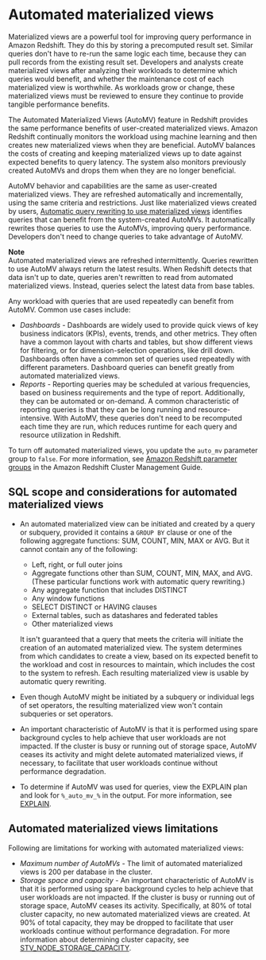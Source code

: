 # Automated materialized views<a name="materialized-view-auto-mv"></a>

Materialized views are a powerful tool for improving query performance in Amazon Redshift\. They do this by storing a precomputed result set\. Similar queries don't have to re\-run the same logic each time, because they can pull records from the existing result set\. Developers and analysts create materialized views after analyzing their workloads to determine which queries would benefit, and whether the maintenance cost of each materialized view is worthwhile\. As workloads grow or change, these materialized views must be reviewed to ensure they continue to provide tangible performance benefits\.

The Automated Materialized Views \(AutoMV\) feature in Redshift provides the same performance benefits of user\-created materialized views\. Amazon Redshift continually monitors the workload using machine learning and then creates new materialized views when they are beneficial\. AutoMV balances the costs of creating and keeping materialized views up to date against expected benefits to query latency\. The system also monitors previously created AutoMVs and drops them when they are no longer beneficial\.

AutoMV behavior and capabilities are the same as user\-created materialized views\. They are refreshed automatically and incrementally, using the same criteria and restrictions\. Just like materialized views created by users, [Automatic query rewriting to use materialized views](materialized-view-auto-rewrite.md) identifies queries that can benefit from the system\-created AutoMVs\. It automatically rewrites those queries to use the AutoMVs, improving query performance\. Developers don't need to change queries to take advantage of AutoMV\.



**Note**  
Automated materialized views are refreshed intermittently\. Queries rewritten to use AutoMV always return the latest results\. When Redshift detects that data isn't up to date, queries aren't rewritten to read from automated materialized views\. Instead, queries select the latest data from base tables\.

Any workload with queries that are used repeatedly can benefit from AutoMV\. Common use cases include:
+ *Dashboards* \- Dashboards are widely used to provide quick views of key business indicators \(KPIs\), events, trends, and other metrics\. They often have a common layout with charts and tables, but show different views for filtering, or for dimension\-selection operations, like drill down\. Dashboards often have a common set of queries used repeatedly with different parameters\. Dashboard queries can benefit greatly from automated materialized views\.
+  *Reports* \- Reporting queries may be scheduled at various frequencies, based on business requirements and the type of report\. Additionally, they can be automated or on\-demand\. A common characteristic of reporting queries is that they can be long running and resource\-intensive\. With AutoMV, these queries don't need to be recomputed each time they are run, which reduces runtime for each query and resource utilization in Redshift\. 

  To turn off automated materialized views, you update the `auto_mv` parameter group to `false`\. For more information, see [Amazon Redshift parameter groups](https://docs.aws.amazon.com/redshift/latest/mgmt/working-with-parameter-groups.html) in the Amazon Redshift Cluster Management Guide\.

## SQL scope and considerations for automated materialized views<a name="materialized-view-auto-mv-important"></a>
+ An automated materialized view can be initiated and created by a query or subquery, provided it contains a `GROUP BY` clause or one of the following aggregate functions: SUM, COUNT, MIN, MAX or AVG\. But it cannot contain any of the following:
  + Left, right, or full outer joins
  + Aggregate functions other than SUM, COUNT, MIN, MAX, and AVG\. \(These particular functions work with automatic query rewriting\.\)
  + Any aggregate function that includes DISTINCT
  + Any window functions
  + SELECT DISTINCT or HAVING clauses
  + External tables, such as datashares and federated tables
  + Other materialized views

  It isn't guaranteed that a query that meets the criteria will initiate the creation of an automated materialized view\. The system determines from which candidates to create a view, based on its expected benefit to the workload and cost in resources to maintain, which includes the cost to the system to refresh\. Each resulting materialized view is usable by automatic query rewriting\.
+ Even though AutoMV might be initiated by a subquery or individual legs of set operators, the resulting materialized view won't contain subqueries or set operators\.
+  An important characteristic of AutoMV is that it is performed using spare background cycles to help achieve that user workloads are not impacted\. If the cluster is busy or running out of storage space, AutoMV ceases its activity and might delete automated materialized views, if necessary, to facilitate that user workloads continue without performance degradation\.
+ To determine if AutoMV was used for queries, view the EXPLAIN plan and look for `%_auto_mv_%` in the output\. For more information, see [EXPLAIN](https://docs.aws.amazon.com/redshift/latest/dg/r_EXPLAIN.html)\.

## Automated materialized views limitations<a name="materialized-view-auto-mv-limitations"></a>

Following are limitations for working with automated materialized views:
+ *Maximum number of AutoMVs* \- The limit of automated materialized views is 200 per database in the cluster\.
+ *Storage space and capacity* \- An important characteristic of AutoMV is that it is performed using spare background cycles to help achieve that user workloads are not impacted\. If the cluster is busy or running out of storage space, AutoMV ceases its activity\. Specifically, at 80% of total cluster capacity, no new automated materialized views are created\. At 90% of total capacity, they may be dropped to facilitate that user workloads continue without performance degradation\. For more information about determining cluster capacity, see [STV\_NODE\_STORAGE\_CAPACITY](r_STV_NODE_STORAGE_CAPACITY.md)\.